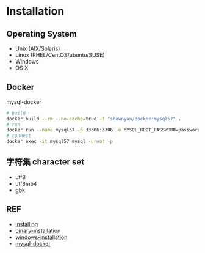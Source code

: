 # Installation

## Operating System

- Unix (AIX/Solaris)
- Linux (RHEL/CentOS/ubuntu/SUSE)
- Windows
- OS X

## Docker

mysql-docker

```bash
# build
docker build --rm --no-cache=true -t "shawnyan/docker:mysql57" .
# run
docker run --name mysql57 -p 33306:3306 -e MYSQL_ROOT_PASSWORD=password -d shawnyan/docker:mysql57
# connect
docker exec -it mysql57 mysql -uroot -p
```

## 字符集 character set

- utf8
- utf8mb4
- gbk

## REF

- [installing](https://dev.mysql.com/doc/refman/5.6/en/installing.html)
- [binary-installation](https://dev.mysql.com/doc/refman/5.6/en/binary-installation.html)
- [windows-installation](https://dev.mysql.com/doc/refman/5.6/en/windows-installation.html)
- [mysql-docker](https://github.com/mysql/mysql-docker)